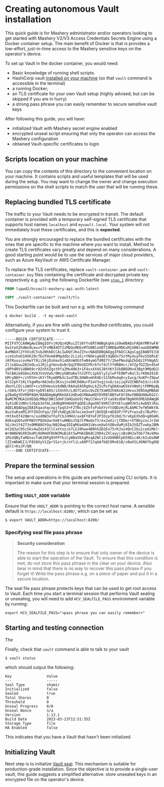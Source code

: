 # Creating autonomous Vault installation

This quick guide is for Mashery administrator and/or operators looking to get started with Mashery V2/V3 Access
Credentials Secrets Engine using a Docker container setup. The main benefit of Docker is that is provides a low-effort,
just-in-time access to the Mashery sensitive keys on the operator's device.

To set up Vault in the docker container, you would need:

- Basic knowledge of running shell scripts.
- HashiCorp vault [installed on your machine](https://developer.hashicorp.com/vault/docs/install) (so that `vault` command is accessible in the terminal)
- a running Docker;
- an TLS certificate for your own Vault setup (highly advised; but can be skipped if you are in hurry)
- a strong pass phrase you can easily remember to secure sensitive vault keys

After following this guide, you will have:
- initialized Vault with Mashery secret engine enabled
- encrypted unseal script ensuring that only the operator can access the Mashery configuration
- obtained Vault-specific certificates to login

## Scripts location on your machine

You can copy the contents of this directory to the convenient location on your machine. It contains scripts and useful
templates that will be used during the setup. You may want to change the owner and change execution permissions on the
shell scripts to match the user that will be running these.
 

## Replacing bundled TLS certificate

The traffic to your Vault needs to be encrypted in transit. The default container is provided with a temporary
self-signed TLS certificate that supports host names `localhost` and `myvault.local`. Your system will not immediately
trust these certificates, and this is **expected**.

You are strongly encouraged to replace the bundled certificates with the ones that are specific to the machine where
you want to install. Method to create TLS certificates vary greatly and depend on many considerations. A good starting
point would be to use the services of major cloud providers, such as Azure KeyVault or AWS Certificate Manager.

To replace the TLS certificates, replace `vault-container.pem` and `vault-container.key` files containing the certificate
and decrypted private key respectively e.g. using the following Dockerfile (see [`step_1`](./step_1) directory:
```dockerfile
FROM lspwd2/hcvault-mashery-api-auth:latest

COPY ./vault-container* /vault/tls
```
This Dockerfile can be built and run e.g. with the following command
```shell
$ docker build . -t my-mash-vault
```

Alternatively, if you are fine with using the bundled certificates, you could configure your system to trust it.
```shell
-----BEGIN CERTIFICATE-----
MIIFXTCCA0WgAwIBAgIQYvjKUQz4QRuiZlS8YYvERTANBgkqhkiG9w0BAQsFADAYMRYwFAYDVQQD
Ew1teXZhdWx0LmxvY2FsMB4XDTIzMDQxMDExMTU0NloXDTI0MDQxMDExMjU0NlowGDEWMBQGA1UE
AxMNbXl2YXVsdC5sb2NhbDCCAiIwDQYJKoZIhvcNAQEBBQADggIPADCCAgoCggIBANTE33D+tZ2Z
cceSshoO1HXK29cfEoTHvm69Mgddbc2LizEi+YNOksgAdEtdqBUx75zYRy4uyFbvS5bRsEt2im28
iKFRuuscoxHwY78ii56jDsHavh1xBXnWdGtFwN4ymGTdREfY/2bePNodqbZkbQzIFhNgA53NOmqa
2lJxQGuu2B1kOLu1JRjLgYmnvQvBrQq2FRbSDIPKr6fn74JlYfdRBHcr/4YZpfDZZbn45eNVcas4
y0Ph8RViUBN69cr8ZnhXZqstRfa2Mu4063+1F4sxXX4SJBthKYIGkBB6DHv43Bgt9MQdQ1XqAchS
fmlBAik8GDeiXVAJVxUVw5/0NzyGBOaKwlhJZFFL1pb5lyIylwFfE0WfvBalIL+K0mI618iuX9sn
bMryN6F+/ztRtH+iKYrTKymDMkXcIudTBL94W8vmhR4EcS15bMu4q8+yIwcg/XoKP+Z9pwS073nl
blS2ph7iKLt5gmMa+0A3eEo3KsujnvDHCD6NurP2aV3vgjnv6/zajiqXVZCWBFmId/cc43HPiOdN
dboYLCECs1WXF+cv3dhHevUz6dN0/RAXaEA5Rg0uLkZ5cPxfqDKAnwK5kVVNmhjtFMM6pBpvm1HS
LrG84/XfvrjKQrnyD9lAOS/i5Xnhh/LdGTCaUucQvZE7XaW92hb8xA2iHxux3EN5AgMBAAGjgaIw
gZ8wDgYDVR0PAQH/BAQDAgWgMAkGA1UdEwQCMAAwHQYDVR0lBBYwFAYIKwYBBQUHAwEGCCsGAQUF
BwMCMCMGA1UdEQQcMBqCDW15dmF1bHQubG9jYWyCCWxvY2FsaG9zdDAfBgNVHSMEGDAWgBQSICDD
3yX1dEiUNhcS26pb3eTmLjAdBgNVHQ4EFgQUEiAgw98l9XRIlDYXEtuqW93k5i4wDQYJKoZIhvcN
AQELBQADggIBAIKqashqcnpjfpqX3+F2TNcjbZhfxPxbXYvYtOQDzHjRLAbMC7efW5WkY8zXw22o
8uzVuKxeM1JFFZH2nFqa/J9FzhAEg8JA7ecxm3nmfjNVEQE+AE65P/YPiPcwsuEs7BuPOrivj5k0
rKt6vQf42QWrn/xod0W3ofFpfCbJnM4V/ax8FY8YeF2PIOzpf610d/5rvKpEXhdQ+gBO4RZo9Yk6
AbKxqUQtw9FRW3YPQGkUwr6mEtuHNDoJSQJlPNwQxTV/ex2wXirjfDDm/+XTBEyzocJrZmOchDrm
5G/4n1Y4Zf3sOMRB8GYOa/N82OwpIOIqMUa4OH3iWssmXw5tOBvdaMj8Ib2VQZTvwhpJBMwJtjVa
mt2Q3yC95cSks4wZdz43llCxVtoz/e7LGJ0hwe4B9hhZD2Eo75rKJos4QnCIbs2cedzMelto/EDa
Wr8W0m9GXR3keMj8URHdFDUW3MuBi6t5wPHAIB68C2O04iZXlayyjzBs0HJaTbb77AvkMowp4ymV
1MiUQByTaRDoxcfaK20Pg9VFPfkiCyW8aVk5gMzqAZWl1ZvUO8HNtpEE0Qic4K/62uOx8WN69nFK
lZIxWbWGIJ/F8S8XyV1ZprSSz+jk/nYliLsA8Pf2JqGAfbQCORn81B/z0wVSLX6N6fkg0QQA04fY
qDlC+KxJP/QN
-----END CERTIFICATE-----
```
## Prepare the terminal session

The setup and operations in this guide are performed using CLI scripts. It is important to make sure that your terminal
session is prepared.

### Setting `VAULT_ADDR` variable
Ensure that the `VAULT_ADDR` is pointing to the correct host name. A sensible default is `https://localhost:8200/`, which
can be set as
```shell
$ export VAULT_ADDR=https://localhost:8200/
```
### Specifying seal file pass phrase
> **Security consideration**
>
> The reason for this step is to ensure that only owner of the device is able to start the operation of the Vault. To
> ensure that this condition is met, do not store this pass phrase in the clear on your device. Also bear in mind
> that there is no way to recover this pass phrase if you forget it! Write the pass phrase e.g. on a piece of paper and
> put it in a secure location.

The seal file pass phrase protects keys that can be used to get root access to Vault. Each time you start a terminal 
session that performs Vault sealing or unsealing, you will need to add `HCV_SEALFILE_PASS` environment variable by running:
```shell
export HCV_SEALFILE_PASS="<pass phrase you can easily remember>"
```

## Starting and testing connection
The 

Finally, check that `vault` command is able to talk to your vault
```shell
$ vault status
```
which should output the following:
```text
Key                Value
---                -----
Seal Type          shamir
Initialized        false
Sealed             true
Total Shares       0
Threshold          0
Unseal Progress    0/0
Unseal Nonce       n/a
Version            1.13.1
Build Date         2023-03-23T12:51:35Z
Storage Type       file
HA Enabled         false
```
This indicates that you have a Vault that hasn't been initialized.



## Initializing Vault
Next step is to initialize [Vault seal](https://developer.hashicorp.com/vault/docs/concepts/seal#seal-unseal). This
mechanism is suitable for production-grade installation. Since the objective is to provide a single-user vault, 
this guide suggests a simplified alternative: store unsealed keys in an encrypted file on the operator's device.


